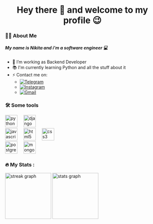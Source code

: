<h1 align="center">Hey there 👋 and welcome to my profile 😉</h1>

### 👩‍💻 About Me

##### My name is Nikita and i'm a software engineer 💻
  
- 🔭 I’m working as Backend Developer
- 📚 I'm currently learning Python and all the stuff about it
- ⚡ Contact me on:
  - [![Telegram](https://img.shields.io/badge/-Telegram-090909?style=for-the-badge&logo=telegram&logoColor=27A0D9)](https://t.me/dakinon)
  - [![Instagram](https://img.shields.io/badge/-Instagram-090909?style=for-the-badge&logo=instagram&logoColor=B4068E)](https://www.instagram.com/everysinst)
  - [![Gmail](https://img.shields.io/badge/-gmail-090909?style=for-the-badge&logo=gmail&logoColor=C71610)](mailto:efimov.n99@gmail.com)

### 🛠 Some tools

<div>
  <img src="https://cdn.jsdelivr.net/gh/devicons/devicon/icons/python/python-original.svg" height="40" alt="python logo"  />
  <img width="12" />
  <img src="https://cdn.jsdelivr.net/gh/devicons/devicon/icons/django/django-plain.svg" height="40" alt="django logo"  />
</div>
<div>
  <img src="https://cdn.jsdelivr.net/gh/devicons/devicon/icons/javascript/javascript-original.svg" height="40" alt="javascript logo"  />
  <img width="12" />
  <img src="https://cdn.jsdelivr.net/gh/devicons/devicon/icons/html5/html5-original.svg" height="40" alt="html5 logo"  />
  <img width="12" />
  <img src="https://cdn.jsdelivr.net/gh/devicons/devicon/icons/css3/css3-original.svg" height="40" alt="css3 logo"  />
</div>
<div>
  <img src="https://cdn.jsdelivr.net/gh/devicons/devicon/icons/postgresql/postgresql-original.svg" height="40" alt="postgresql logo"  />
  <img width="12" />
  <img src="https://cdn.jsdelivr.net/gh/devicons/devicon/icons/mongodb/mongodb-original.svg" height="40" alt="mongodb logo"  />
</div>

### 🔥 My Stats :
<div align="left">
  <img src="https://streak-stats.demolab.com?user=eVery1337&locale=en&mode=daily&theme=tokyonight&hide_border=false&border_radius=5&order=3" height="150" alt="streak graph"  />
  <img src="https://github-readme-stats.vercel.app/api?username=eVery1337&hide_title=true&hide_rank=false&show_icons=true&include_all_commits=true&count_private=true&disable_animations=false&theme=tokyonight&locale=en&hide_border=false&order=1" height="150" alt="stats graph"  />
</div>
